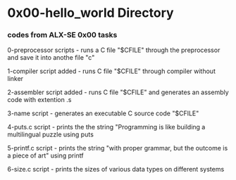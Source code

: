 # 0x00-hello_world Directory

 ### codes from ALX-SE 0x00 tasks

 0-preprocessor scripts - runs a C file "$CFILE" through the preprocessor and save it into anothe file "c"
  
  1-compiler script added - runs C file "$CFILE" through compiler without linker

  2-assembler script added - runs C file "$CFILE" and generates an assembly code with extention .s 

  3-name script - generates an executable  C source code "$CFILE" 

4-puts.c script -      prints the the string "Programming is like building a multilingual puzzle using puts 

5-printf.c script - prints the string "with proper grammar, but the outcome is a piece of art" using printf

6-size.c script - prints the sizes of various data types on different systems  
